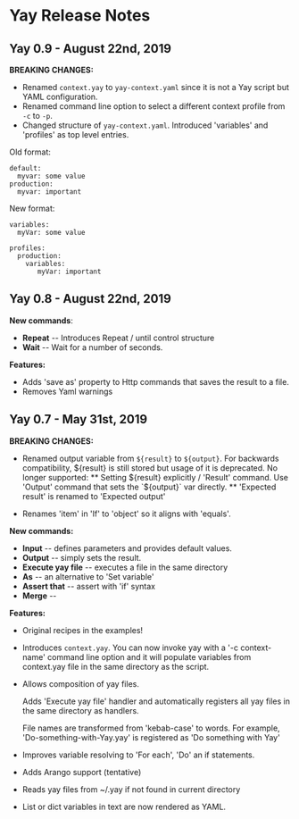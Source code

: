 # Yay Release Notes

## Yay 0.9 - August 22nd, 2019

**BREAKING CHANGES:**
* Renamed `context.yay` to `yay-context.yaml` since it is not a Yay script but YAML configuration.
* Renamed command line option to select a different context profile from `-c` to `-p`.
* Changed structure of `yay-context.yaml`. Introduced 'variables' and 'profiles' as top level entries.

Old format:

    default:
      myvar: some value
    production:
      myvar: important
      
New format:

    variables:
      myVar: some value
      
    profiles:
      production:
        variables:
           myVar: important




## Yay 0.8 - August 22nd, 2019

**New commands**:

* **Repeat** -- Introduces Repeat / until control structure
* **Wait** -- Wait for a number of seconds.

**Features:**

* Adds 'save as' property to Http commands that saves the result to a file.
* Removes Yaml warnings

## Yay 0.7 - May 31st, 2019

**BREAKING CHANGES:**

* Renamed output variable from `${result}` to `${output}`. For backwards compatibility, ${result} is still stored but usage of it is deprecated. No longer supported:
 ** Setting ${result} explicitly / 'Result' command. Use 'Output' command that sets the `${output}` var directly.
 ** 'Expected result' is renamed to 'Expected output'

* Renames 'item' in 'If' to 'object' so it aligns with 'equals'.

**New commands:**
* **Input** -- defines parameters and provides default values.
* **Output** -- simply sets the result.
* **Execute yay file** -- executes a file in the same directory
* **As** -- an alternative to 'Set variable' 
* **Assert that** -- assert with 'if' syntax
* **Merge** -- 

**Features:**

* Original recipes in the examples!

* Introduces `context.yay`. You can now invoke yay with a '-c context-name' command line option and it will populate variables from context.yay file in the same directory as the script.

* Allows composition of yay files.
  
  Adds 'Execute yay file' handler and automatically registers all yay files in the same directory as handlers.
  
  File names are transformed from 'kebab-case' to words. For example, 'Do-something-with-Yay.yay' is registered as 'Do something with Yay'
  
* Improves variable resolving to 'For each', 'Do' an if statements.

* Adds Arango support (tentative)

* Reads yay files from ~/.yay if not found in current directory

* List or dict variables in text are now rendered as YAML.

